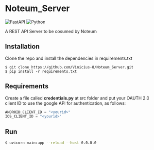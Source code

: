 # Noteum_Server
![FastAPI](https://img.shields.io/badge/FastAPI-0.54.1-green?style=flat-square)
![Python](https://img.shields.io/badge/Python-3.7.7-yellow?style=flat-square)

A REST API Server to be cosumed by Noteum

## Installation
Clone the repo and install the dependencies in requirements.txt

```
$ git clone https://github.com/Vinicius-8/Noteum_Server.git
$ pip install -r requirements.txt
```

## Requirements  
Create a file called __credentials.py__ at src folder and put your OAUTH 2.0 client ID to use the google API for authentication, as follows:  
```py
ANDROID_CLIENT_ID = "<yourid>"
IOS_CLIENT_ID = "<yourid>"
```

## Run

```bash
$ uvicorn main:app --reload --host 0.0.0.0
```
